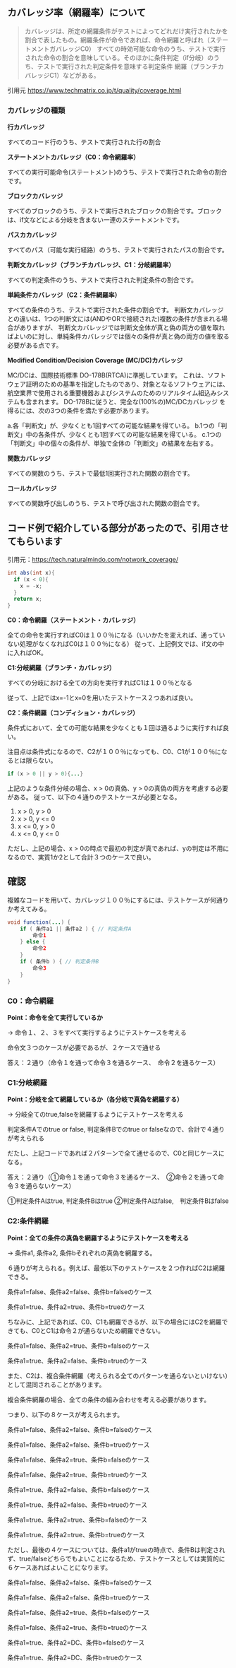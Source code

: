 ## カバレッジ率（網羅率）について

> カバレッジは、所定の網羅条件がテストによってどれだけ実行されたかを割合で表したもの。網羅条件が命令であれば、命令網羅と呼ばれ（ステートメントガバレッジC0）
> すべての時効可能な命令のうち、テストで実行された命令の割合を意味している。そのほかに条件判定（if分岐）のうち、テストで実行された判定条件を意味する判定条件
> 網羅（ブランチカバレッジC1）などがある。

引用元  https://www.techmatrix.co.jp/t/quality/coverage.html

### カバレッジの種類

**行カバレッジ**

すべてのコード行のうち、テストで実行された行の割合

**ステートメントカバレッジ（C0：命令網羅率）**

すべての実行可能命令(ステートメント)のうち、テストで実行された命令の割合です。

**ブロックカバレッジ**

すべてのブロックのうち、テストで実行されたブロックの割合です。ブロックは、if文などによる分岐を含まない一連のステートメントです。

**パスカカバレッジ**

すべてのパス（可能な実行経路）のうち、テストで実行されたパスの割合です。

**判断文カバレッジ（ブランチカバレッジ、C1：分岐網羅率）**

すべての判定条件のうち、テストで実行された判定条件の割合です。

**単純条件カバレッジ（C2：条件網羅率）**

すべての条件のうち、テストで実行された条件の割合です。
判断文カバレッジ との違いは、1つの判断文には(ANDやORで接続された)複数の条件が含まれる場合がありますが、 
判断文カバレッジでは判断文全体が真と偽の両方の値を取ればよいのに対し、単純条件カバレッジでは個々の条件が真と偽の両方の値を取る必要がある点です。

**Modified Condition/Decision Coverage (MC/DC)カバレッジ**

MC/DCは、国際技術標準 DO-178B(RTCA)に準拠しています。
これは、ソフトウェア証明のための基準を指定したものであり、対象となるソフトウェアには、
航空業界で使用される重要機器およびシステムのためのリアルタイム組込みシステムも含まれます。
DO-178Bに従うと、完全な(100%の)MC/DCカバレッジ を得るには、次の3つの条件を満たす必要があります。 

a.各「判断文」が、少なくとも1回すべての可能な結果を得ている。
b.1つの「判断文」中の各条件が、少なくとも1回すべての可能な結果を得ている。
c.1つの「判断文」中の個々の条件が、単独で全体の「判断文」の結果を左右する。

**関数カバレッジ**

すべての関数のうち、テストで最低1回実行された関数の割合です。

**コールカバレッジ**

すべての関数呼び出しのうち、テストで呼び出された関数の割合です。


## コード例で紹介している部分があったので、引用させてもらいます

引用元：https://tech.naturalmindo.com/notwork_coverage/


```Java
int abs(int x){
  if (x < 0){
    x = -x;
  }
  return x;
}
```

**C0：命令網羅（ステートメント・カバレッジ）**

全ての命令を実行すればC0は１００％になる（いいかたを変えれば、通っていない処理がなくなればC0は１００％になる）
従って、上記例文では、if文の中に入ればOK。

**C1:分岐網羅（ブランチ・カバレッジ）**

すべての分岐における全ての方向を実行すればC1は１００％となる

従って、上記ではx=-1とx=0を用いたテストケース２つあれば良い。

**C2：条件網羅（コンディション・カバレッジ）**

条件式において、全ての可能な結果を少なくとも１回は通るように実行すれば良い。

注目点は条件式になるので、C2が１００％になっても、C0、C1が１００％になるとは限らない。

```Java
if (x > 0 || y > 0){...}
```

上記のような条件分岐の場合、x > 0の真偽、y > 0の真偽の両方を考慮する必要がある。
従って、以下の４通りのテストケースが必要となる。

1. x > 0, y > 0
2. x > 0, y <= 0
3. x <= 0, y > 0
4. x <= 0, y <= 0

ただし、上記の場合、x > 0の時点で最初の判定が真であれば、yの判定は不用になるので、実質1か2として合計３つのケースで良い。


## 確認

複雑なコードを用いて、カバレッジ１００％にするには、テストケースが何通りか考えてみる。

```Java
void function(...) {
    if ( 条件a1 || 条件a2 ) { // 判定条件A
        命令1
    } else {
        命令2
    }
    if ( 条件b ) { // 判定条件B
        命令3
    }
}
```

### C0：命令網羅

**Point：命令を全て実行しているか**

→ 命令１、２、３をすべて実行するようにテストケースを考える

命令文３つのケースが必要であるが、２ケースで通せる

答え：２通り（命令１を通って命令３を通るケース、　命令２を通るケース）



### C1:分岐網羅

**Point：分岐を全て網羅しているか（各分岐で真偽を網羅する）**

→ 分岐全てのtrue,falseを網羅するようにテストケースを考える

判定条件Aでのtrue or false, 判定条件Bでのtrue or falseなので、合計で４通りが考えられる

だたし、上記コードであれば２パターンで全て通せるので、C0と同じケースになる。

答え：２通り（①命令１を通って命令３を通るケース、　②命令２を通って命令３を通らないケース）

①判定条件Aはtrue, 判定条件Bはtrue
②判定条件Aはfalse,　判定条件Bはfalse


### C2:条件網羅

**Point：全ての条件の真偽を網羅するようにテストケースを考える**

→ 条件a1, 条件a2, 条件bそれぞれの真偽を網羅する。

６通りが考えられる。例えば、最低以下のテストケースを２つ作ればC2は網羅できる。

条件a1=false、条件a2=false、条件b=falseのケース

条件a1=true、条件a2=true、条件b=trueのケース

ちなみに、上記であれば、C0、C1も網羅できるが、以下の場合にはC2を網羅できても、C0とC1は命令２が通らないため網羅できない。

条件a1=false、条件a2=true、条件b=falseのケース

条件a1=true、条件a2=false、条件b=trueのケース


また、C2は、複合条件網羅（考えられる全てのパターンを通らないといけない）として混同されることがあります。

複合条件網羅の場合、全ての条件の組み合わせを考える必要があります。

つまり、以下の８ケースが考えられます。

条件a1=false、条件a2=false、条件b=falseのケース

条件a1=false、条件a2=false、条件b=trueのケース

条件a1=false、条件a2=true、条件b=falseのケース

条件a1=false、条件a2=true、条件b=trueのケース

条件a1=true、条件a2=false、条件b=falseのケース

条件a1=true、条件a2=false、条件b=trueのケース

条件a1=true、条件a2=true、条件b=falseのケース

条件a1=true、条件a2=true、条件b=trueのケース

ただし、最後の４ケースについては、条件a1がtrueの時点で、条件Bは判定されず、true/falseどちらでもよいことになるため、テストケースとしては実質的に６ケースあればよいことになります。

条件a1=false、条件a2=false、条件b=falseのケース

条件a1=false、条件a2=false、条件b=trueのケース

条件a1=false、条件a2=true、条件b=falseのケース

条件a1=false、条件a2=true、条件b=trueのケース

条件a1=true、条件a2=DC、条件b=falseのケース

条件a1=true、条件a2=DC、条件b=trueのケース

